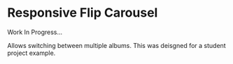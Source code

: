 # Responsive Flip Carousel

Work In Progress...

Allows switching between multiple albums. This was deisgned for a student project example.